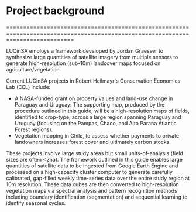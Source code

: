 # Project background
================================================================================================================================

LUCinSA employs a framework developed by Jordan Graesser to synthesize large quantities of satellite imagery from multiple sensors to generate high-resolution (sub-10m) landcover maps focused on agriculture/vegetation.

Current LUCinSA projects in Robert Heilmayr's Conservation Economics Lab (CEL) include:
* A NASA-funded grant on property values and land-use change in Paraguay and Uruguay:  The supporting map, produced by the procedure outlined in this guide, will be a high-resolution maps of fields, identified to crop-type, across a large region spanning Paraguay and Uruguay (focusing on the Pampas, Chaco, and Alto Parana Atlantic Forest regions).
* Vegetation mapping in Chile, to assess whether payments to private landowners increases forest cover and ultimately carbon stocks.

These projects involve large study areas but small units-of-analysis (field sizes are often <2ha). The framework outlined in this guide enables large quantities of satellite data to be ingested from Google Earth Engine and processed on a high-capacity cluster computer to generate carefully calibrated, gap-filled weekly time-series data over the entire study region at 10m resolution. These data cubes are then converted to high-resolution vegetation maps via spectral analysis and pattern recognition methods including boundary identification (segmentation) and sequential learning to identify seasonal cycles.  
